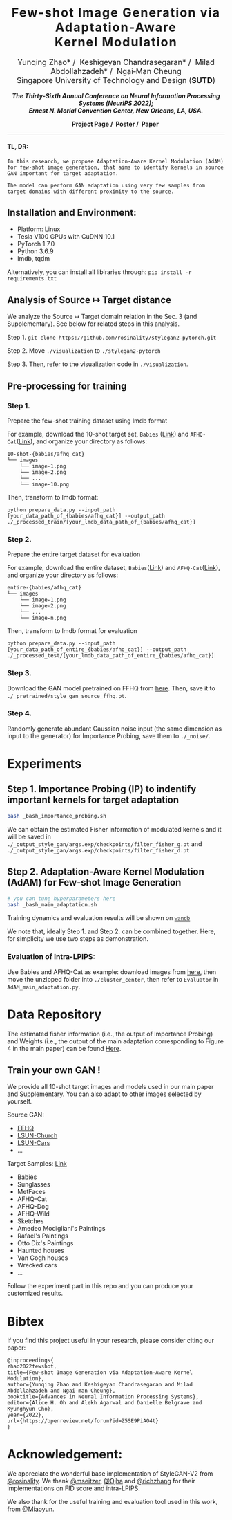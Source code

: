 <h1 align='center' style="text-align:center; font-weight:bold; font-size:2.0em;letter-spacing:2.0px;">
                Few-shot Image Generation via Adaptation-Aware <br> Kernel Modulation</h1>
<p align='center' style="text-align:center;font-size:1.25em;">
    <a href="https://scholar.google.com/citations?user=kQA0x9UAAAAJ&hl=en" target="_blank" style="text-decoration: none;">Yunqing Zhao*</a>&nbsp;/&nbsp;
    <a href="https://keshik6.github.io/" target="_blank" style="text-decoration: none;">Keshigeyan Chandrasegaran*</a>&nbsp;/&nbsp;
    <a href="https://miladabd.github.io/" target="_blank" style="text-decoration: none;">Milad Abdollahzadeh*</a>&nbsp;/&nbsp;
    <a href="https://sites.google.com/site/mancheung0407/" target="_blank" style="text-decoration: none;">Ngai&#8209;Man Cheung</a></br>
Singapore University of Technology and Design (<b>SUTD</b>)<br/>
</p>

<p align='center';>
<b>
<em>The Thirty-Sixth Annual Conference on Neural Information Processing Systems (NeurIPS 2022);</em> <br>
<em>Ernest N. Morial Convention Center, New Orleans, LA, USA.</em>
</b>
</p>

<p align='center' style="text-align:center;font-size:2.5 em;">
<b>
    <a href="https://yunqing-me.github.io/AdAM//" target="_blank" style="text-decoration: none;">Project Page</a>&nbsp;/&nbsp;
    <a href="https://neurips.cc/media/PosterPDFs/NeurIPS%202022/d0ac1ed0c5cb9ecbca3d2496ec1ad984.png" target="_blank" style="text-decoration: none;">Poster</a>&nbsp;/&nbsp;
    <a href="https://openreview.net/forum?id=Z5SE9PiAO4t" target="_blank" style="text-decoration: none;">Paper</a>&nbsp;
    <!-- /&nbsp; -->
    <!-- <a href="https://recorder-v3.slideslive.com/?share=74947&s=c88e53c5-a3c2-46c9-9719-092b74eca0c2" target="_blank" style="text-decoration: none;">Talk</a>&nbsp; -->
</b>
</p>


----------------------------------------------------------------------

#### TL, DR: 
```
In this research, we propose Adaptation-Aware Kernel Modulation (AdAM) for few-shot image generation, that aims to identify kernels in source GAN important for target adaptation. 

The model can perform GAN adaptation using very few samples from target domains with different proximity to the source.
```

## Installation and Environment:

- Platform: Linux
- Tesla V100 GPUs with CuDNN 10.1
- PyTorch 1.7.0
- Python 3.6.9
- lmdb, tqdm

Alternatively, you can install all libiraries through:  `pip install -r requirements.txt`

## Analysis of Source ↦ Target distance

We analyze the Source ↦ Target domain relation in the Sec. 3 (and Supplementary). See below for related steps in this analysis.

Step 1. `git clone https://github.com/rosinality/stylegan2-pytorch.git`

Step 2. Move `./visualization` to `./stylegan2-pytorch`

Step 3. Then, refer to the visualization code in `./visualization`.

## Pre-processing for training

### Step 1. 
Prepare the few-shot training dataset using lmdb format

For example, download the 10-shot target set, `Babies` ([Link](https://drive.google.com/file/d/1P8JMLq2Kk61MbEZDgwytqXxfrhG-NqcR/view?usp=sharing)) and `AFHQ-Cat`([Link](https://drive.google.com/file/d/1zgacEE0jiiDxttbK81fk6miY_4Ithhw-/view?usp=sharing)), and organize your directory as follows:

~~~
10-shot-{babies/afhq_cat}
└── images		
    └── image-1.png
    └── image-2.png
    └── ...
    └── image-10.png
~~~

Then, transform to lmdb format:

`python prepare_data.py --input_path [your_data_path_of_{babies/afhq_cat}] --output_path ./_processed_train/[your_lmdb_data_path_of_{babies/afhq_cat}]`

### Step 2. 
Prepare the entire target dataset for evaluation

For example, download the entire dataset, `Babies`([Link](https://drive.google.com/file/d/1xBpBRmPRoVXsWerv_zx4kQ4nDQUOsqu_/view?usp=share_link)) and `AFHQ-Cat`([Link](https://drive.google.com/file/d/1_-cDkzqz3LlotXSYMBXZLterSQe4fR7S/view?usp=share_link)), and organize your directory as follows:

~~~
entire-{babies/afhq_cat}
└── images		
    └── image-1.png
    └── image-2.png
    └── ...
    └── image-n.png
~~~

Then, transform to lmdb format for evaluation

`python prepare_data.py --input_path [your_data_path_of_entire_{babies/afhq_cat}] --output_path ./_processed_test/[your_lmdb_data_path_of_entire_{babies/afhq_cat}]`

### Step 3. 
Download the GAN model pretrained on FFHQ from [here](https://drive.google.com/file/d/1TQ_6x74RPQf03mSjtqUijM4MZEMyn7HI/view). Then, save it to `./_pretrained/style_gan_source_ffhq.pt`.

### Step 4.
Randomly generate abundant Gaussian noise input (the same dimension as input to the generator) for Importance Probing, save them to `./_noise/`.

# Experiments


## Step 1. Importance Probing (IP) to indentify important kernels for target adaptation

~~~bash
bash _bash_importance_probing.sh
~~~

We can obtain the estimated Fisher information of modulated kernels and it will be saved in `./_output_style_gan/args.exp/checkpoints/filter_fisher_g.pt` and `./_output_style_gan/args.exp/checkpoints/filter_fisher_d.pt`

## Step 2.  Adaptation-Aware Kernel Modulation (AdAM) for Few-shot Image Generation

~~~bash
# you can tune hyperparameters here
bash _bash_main_adaptation.sh
~~~

Training dynamics and evaluation results will be shown on [`wandb`](https://wandb.ai/site)

We note that, ideally Step 1. and Step 2. can be combined together. Here, for simplicity we use two steps as demonstration.

### Evaluation of Intra-LPIPS:
Use Babies and AFHQ-Cat as example: download images from [here](https://drive.google.com/file/d/1JQDEV_I2wIULqjIp6ms1hpsGgUYZKTgG/view?usp=share_link), then move the unzipped folder into `./cluster_center`, then refer to `Evaluator` in `AdAM_main_adaptation.py`.

# Data Repository
The estimated fisher information (i.e., the output of Importance Probing) and Weights (i.e., the output of the main adaptation corresponding to Figure 4 in the main paper) can be found [Here](https://drive.google.com/drive/folders/11uZjqJZl7ImapEndU4locAr2miHCJvDY?usp=share_link).


## Train your own GAN !

We provide all 10-shot target images and models used in our main paper and Supplementary. You can also adapt to other images selected by yourself.

Source GAN:
- [FFHQ](https://drive.google.com/file/d/1TQ_6x74RPQf03mSjtqUijM4MZEMyn7HI/view)
- [LSUN-Church](https://drive.google.com/file/d/18NlBBI8a61aGBHA1Tr06DQYlf-DRrBOH/view)
- [LSUN-Cars](https://drive.google.com/file/d/1O-yWYNvuMmirN8Q0Z4meYoSDtBfJEjGc/view)
- ...

Target Samples: [Link](https://drive.google.com/drive/folders/10skBzKjr8jJbWvTXKgA0yj-gT-aojRIE?usp=sharing)

- Babies
- Sunglasses
- MetFaces
- AFHQ-Cat
- AFHQ-Dog
- AFHQ-Wild
- Sketches
- Amedeo Modigliani's Paintings
- Rafael's Paintings
- Otto Dix's Paintings
- Haunted houses
- Van Gogh houses
- Wrecked cars
- ...

Follow the experiment part in this repo and you can produce your customized results.

# Bibtex
If you find this project useful in your research, please consider citing our paper:

```
@inproceedings{
zhao2022fewshot,
title={Few-shot Image Generation via Adaptation-Aware Kernel Modulation},
author={Yunqing Zhao and Keshigeyan Chandrasegaran and Milad Abdollahzadeh and Ngai-man Cheung},
booktitle={Advances in Neural Information Processing Systems},
editor={Alice H. Oh and Alekh Agarwal and Danielle Belgrave and Kyunghyun Cho},
year={2022},
url={https://openreview.net/forum?id=Z5SE9PiAO4t}
}
```

# Acknowledgement: 

We appreciate the wonderful base implementation of StyleGAN-V2 from [@rosinality](https://github.com/rosinality). We thank [@mseitzer](https://github.com/mseitzer/pytorch-fid), [@Ojha](https://github.com/utkarshojha/few-shot-gan-adaptation) and [@richzhang](https://github.com/richzhang/PerceptualSimilarity) for their implementations on FID score and intra-LPIPS.

We also thank for the useful training and evaluation tool used in this work, from [@Miaoyun](https://github.com/MiaoyunZhao/GANmemory_LifelongLearning).



